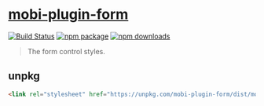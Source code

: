 # [mobi-plugin-form](https://mobi-css.github.io/mobi-plugin-form/)

[![Build Status](https://img.shields.io/travis/mobi-css/mobi-plugin-form.svg)](https://travis-ci.org/mobi-css/mobi-plugin-form) [![npm package](https://img.shields.io/npm/v/mobi-plugin-form.svg)](https://www.npmjs.org/package/mobi-plugin-form) [![npm downloads](http://img.shields.io/npm/dm/mobi-plugin-form.svg)](https://www.npmjs.org/package/mobi-plugin-form) 

> The form control styles.

## unpkg

```html
<link rel="stylesheet" href="https://unpkg.com/mobi-plugin-form/dist/mobi-plugin-form.min.css" />
```
